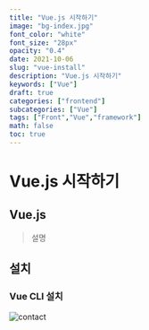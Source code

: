 ```yaml
---
title: "Vue.js 시작하기"
image: "bg-index.jpg"
font_color: "white"
font_size: "28px"
opacity: "0.4"
date: 2021-10-06
slug: "vue-install"
description: "Vue.js 시작하기"	
keywords: ["Vue"]
draft: true
categories: ["frontend"]
subcategories: ["Vue"]
tags: ["Front","Vue","framework"]
math: false
toc: true
---
```


# Vue.js 시작하기

## Vue.js 

> 설명

## 설치

### Vue CLI 설치


![contact](/images/develop/backend/restapi/rest-api-002.png)